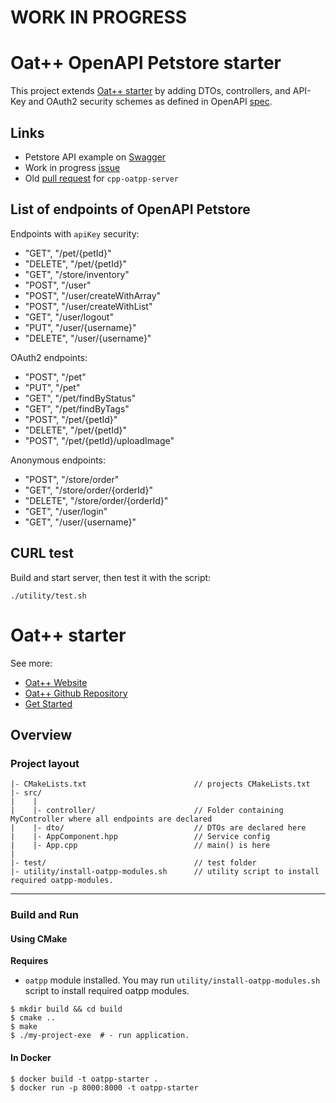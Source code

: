 # WORK IN PROGRESS

# Oat++ OpenAPI Petstore starter

This project extends [Oat++ starter](https://github.com/oatpp/oatpp-starter)
by adding DTOs, controllers, and API-Key and OAuth2 security schemes as
defined in OpenAPI [spec](api/petstore.yaml).

## Links

- Petstore API example on [Swagger](https://petstore.swagger.io)
- Work in progress [issue](https://github.com/oatpp/oatpp/issues/331)
- Old [pull request](https://github.com/OpenAPITools/openapi-generator/pull/7903) for `cpp-oatpp-server`

## List of endpoints of OpenAPI Petstore

Endpoints with `apiKey` security:

- "GET", "/pet/{petId}"
- "DELETE", "/pet/{petId}"
- "GET", "/store/inventory"
- "POST", "/user"
- "POST", "/user/createWithArray"
- "POST", "/user/createWithList"
- "GET", "/user/logout"
- "PUT", "/user/{username}"
- "DELETE", "/user/{username}"

OAuth2 endpoints:

- "POST", "/pet"
- "PUT", "/pet"
- "GET", "/pet/findByStatus"
- "GET", "/pet/findByTags"
- "POST", "/pet/{petId}"
- "DELETE", "/pet/{petId}"
- "POST", "/pet/{petId}/uploadImage"

Anonymous endpoints:

- "POST", "/store/order"
- "GET", "/store/order/{orderId}"
- "DELETE", "/store/order/{orderId}"
- "GET", "/user/login"
- "GET", "/user/{username}"

## CURL test

Build and start server, then test it with the script:

```
./utility/test.sh
```

# Oat++ starter

See more:

- [Oat++ Website](https://oatpp.io/)
- [Oat++ Github Repository](https://github.com/oatpp/oatpp)
- [Get Started](https://oatpp.io/docs/start)

## Overview

### Project layout

```
|- CMakeLists.txt                        // projects CMakeLists.txt
|- src/
|    |
|    |- controller/                      // Folder containing MyController where all endpoints are declared
|    |- dto/                             // DTOs are declared here
|    |- AppComponent.hpp                 // Service config
|    |- App.cpp                          // main() is here
|
|- test/                                 // test folder
|- utility/install-oatpp-modules.sh      // utility script to install required oatpp-modules.  
```

---

### Build and Run

#### Using CMake

**Requires** 

- `oatpp` module installed. You may run `utility/install-oatpp-modules.sh` 
script to install required oatpp modules.

```
$ mkdir build && cd build
$ cmake ..
$ make 
$ ./my-project-exe  # - run application.

```

#### In Docker

```
$ docker build -t oatpp-starter .
$ docker run -p 8000:8000 -t oatpp-starter
```
